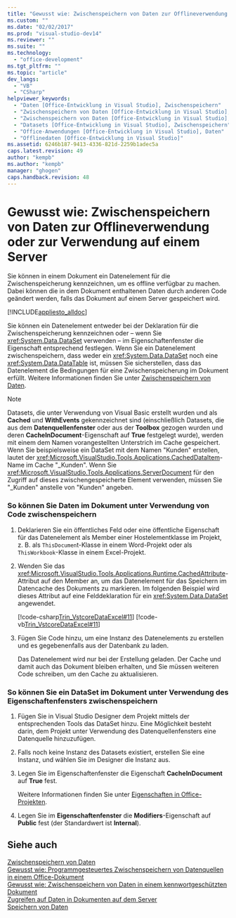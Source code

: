 ```yaml
---
title: "Gewusst wie: Zwischenspeichern von Daten zur Offlineverwendung oder zur Verwendung auf einem Server"
ms.custom: ""
ms.date: "02/02/2017"
ms.prod: "visual-studio-dev14"
ms.reviewer: ""
ms.suite: ""
ms.technology: 
  - "office-development"
ms.tgt_pltfrm: ""
ms.topic: "article"
dev_langs: 
  - "VB"
  - "CSharp"
helpviewer_keywords: 
  - "Daten [Office-Entwicklung in Visual Studio], Zwischenspeichern"
  - "Zwischenspeichern von Daten [Office-Entwicklung in Visual Studio], Offlineverwendung"
  - "Zwischenspeichern von Daten [Office-Entwicklung in Visual Studio], Serververwendung"
  - "Datasets [Office-Entwicklung in Visual Studio], Zwischenspeichern"
  - "Office-Anwendungen [Office-Entwicklung in Visual Studio], Daten"
  - "Offlinedaten [Office-Entwicklung in Visual Studio]"
ms.assetid: 6246b187-9413-4336-821d-2259b1adec5a
caps.latest.revision: 49
author: "kempb"
ms.author: "kempb"
manager: "ghogen"
caps.handback.revision: 48
---
```

# Gewusst wie: Zwischenspeichern von Daten zur Offlineverwendung oder zur Verwendung auf einem Server
  Sie können in einem Dokument ein Datenelement für die Zwischenspeicherung kennzeichnen, um es offline verfügbar zu machen.  Dabei können die in dem Dokument enthaltenen Daten durch anderen Code geändert werden, falls das Dokument auf einem Server gespeichert wird.  
  
 [!INCLUDE[appliesto_alldoc](../vsto/includes/appliesto-alldoc-md.md)]  
  
 Sie können ein Datenelement entweder bei der Deklaration für die Zwischenspeicherung kennzeichnen oder – wenn Sie <xref:System.Data.DataSet> verwenden – im  Eigenschaftenfenster die Eigenschaft entsprechend festlegen.  Wenn Sie ein Datenelement zwischenspeichern, dass weder ein <xref:System.Data.DataSet> noch eine <xref:System.Data.DataTable> ist, müssen Sie sicherstellen, dass das Datenelement die Bedingungen für eine Zwischenspeicherung im Dokument erfüllt.  Weitere Informationen finden Sie unter [Zwischenspeichern von Daten](../vsto/caching-data.md).  
  
> [!NOTE]  
>  Datasets, die unter Verwendung von Visual Basic erstellt wurden und als **Cached** und **WithEvents** gekennzeichnet sind \(einschließlich Datasets, die aus dem **Datenquellenfenster** oder aus der **Toolbox** gezogen wurden und deren **CacheInDocument**\-Eigenschaft auf **True** festgelegt wurde\), werden mit einem dem Namen vorangestellten Unterstrich im Cache gespeichert.  Wenn Sie beispielsweise ein DataSet mit dem Namen "Kunden" erstellen, lautet der <xref:Microsoft.VisualStudio.Tools.Applications.CachedDataItem>\-Name im Cache "\_Kunden".  Wenn Sie <xref:Microsoft.VisualStudio.Tools.Applications.ServerDocument> für den Zugriff auf dieses zwischengespeicherte Element verwenden, müssen Sie "\_Kunden" anstelle von "Kunden" angeben.  
  
### So können Sie Daten im Dokument unter Verwendung von Code zwischenspeichern  
  
1.  Deklarieren Sie ein öffentliches Feld oder eine öffentliche Eigenschaft für das Datenelement als Member einer Hostelementklasse im Projekt, z. B. als `ThisDocumen`t\-Klasse in einem Word\-Projekt oder als `ThisWorkbook`\-Klasse in einem Excel\-Projekt.  
  
2.  Wenden Sie das <xref:Microsoft.VisualStudio.Tools.Applications.Runtime.CachedAttribute>\-Attribut auf den Member an, um das Datenelement für das Speichern im Datencache des Dokuments zu markieren.  Im folgenden Beispiel wird dieses Attribut auf eine Felddeklaration für ein <xref:System.Data.DataSet> angewendet.  
  
     [!code-csharp[Trin_VstcoreDataExcel#11](../snippets/csharp/VS_Snippets_OfficeSP/Trin_VstcoreDataExcel/CS/Sheet1.cs#11)]
     [!code-vb[Trin_VstcoreDataExcel#11](../snippets/visualbasic/VS_Snippets_OfficeSP/Trin_VstcoreDataExcel/VB/Sheet1.vb#11)]  
  
3.  Fügen Sie Code hinzu, um eine Instanz des Datenelements zu erstellen und es gegebenenfalls aus der Datenbank zu laden.  
  
     Das Datenelement wird nur bei der Erstellung geladen. Der Cache und damit auch das Dokument bleiben erhalten, und Sie müssen weiteren Code schreiben, um den Cache zu aktualisieren.  
  
### So können Sie ein DataSet im Dokument unter Verwendung des Eigenschaftenfensters zwischenspeichern  
  
1.  Fügen Sie in Visual Studio Designer dem Projekt mittels der entsprechenden Tools das DataSet hinzu. Eine Möglichkeit besteht darin, dem Projekt unter Verwendung des Datenquellenfensters eine Datenquelle hinzuzufügen.  
  
2.  Falls noch keine Instanz des Datasets existiert, erstellen Sie eine Instanz, und wählen Sie im Designer die Instanz aus.  
  
3.  Legen Sie im  Eigenschaftenfenster die Eigenschaft **CacheInDocument** auf **True** fest.  
  
     Weitere Informationen finden Sie unter [Eigenschaften in Office-Projekten](../vsto/properties-in-office-projects.md).  
  
4.  Legen Sie im **Eigenschaftenfenster** die **Modifiers**\-Eigenschaft auf **Public** fest \(der Standardwert ist **Internal**\).  
  
## Siehe auch  
 [Zwischenspeichern von Daten](../vsto/caching-data.md)   
 [Gewusst wie: Programmgesteuertes Zwischenspeichern von Datenquellen in einem Office-Dokument](../vsto/how-to-programmatically-cache-a-data-source-in-an-office-document.md)   
 [Gewusst wie: Zwischenspeichern von Daten in einem kennwortgeschützten Dokument](../vsto/how-to-cache-data-in-a-password-protected-document.md)   
 [Zugreifen auf Daten in Dokumenten auf dem Server](../vsto/accessing-data-in-documents-on-the-server.md)   
 [Speichern von Daten](../data-tools/saving-data.md)  
  
  